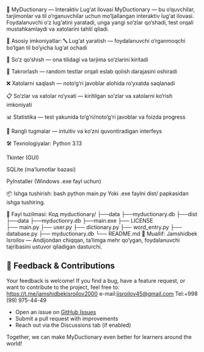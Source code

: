 📝 MyDuctionary — Interaktiv Lug‘at Ilovasi
MyDuctionary — bu o‘quvchilar, tarjimonlar va til o‘rganuvchilar uchun mo‘ljallangan interaktiv lug‘at ilovasi. Foydalanuvchi o‘z lug‘atini yaratadi, unga yangi so‘zlar qo‘shadi, test orqali mustahkamlaydi va xatolarini tahlil qiladi.

🎯 Asosiy imkoniyatlar:
🔤 Lug‘at yaratish — foydalanuvchi o‘rganmoqchi bo‘lgan til bo‘yicha lug‘at ochadi

📝 So‘z qo‘shish — ona tilidagi va tarjima so‘zlarini kiritadi

🧠 Takrorlash — random testlar orqali eslab qolish darajasini oshiradi

❌ Xatolarni saqlash — noto‘g‘ri javoblar alohida ro‘yxatda saqlanadi

📋 So‘zlar va xatolar ro‘yxati — kiritilgan so‘zlar va xatolarni ko‘rish imkoniyati

📊 Statistika — test yakunida to‘g‘ri/noto‘g‘ri javoblar va foizda progress

🎨 Rangli tugmalar — intuitiv va ko‘zni quvontiradigan interfeys

🛠 Texnologiyalar:
Python 3.13

Tkinter (GUI)

SQLite (ma’lumotlar bazasi)

PyInstaller (Windows .exe fayl uchun)

📦 Ishga tushirish:
bash
python main.py
Yoki .exe faylni dist/ papkasidan ishga tushiring.

📁 Fayl tuzilmasi:
Код
myductionary/
├──data
   ├──myductionary.db
├──dist
   ├──data
      ├──myductionry.db
   ├──main.exe
├── LICENSE      
├── main.py
├── user.py
├── dictionary.py
├── word_entry.py
├── database.py
├── myductionary.db
└── README.md
👤 Muallif:
Jamshidbek Isroilov — Andijondan chiqqan, ta’limga mehr qo‘ygan, foydalanuvchi tajribasini ustuvor qiladigan dasturchi.
## 💬 Feedback & Contributions

Your feedback is welcome! If you find a bug, have a feature request, or want to contribute to the project, feel free to:
https://t.me/jamshidbekisroilov2000
e-mail:jisroilov45@gmail.com
Tel:+998 (99) 975-44-49
- Open an issue on [GitHub Issues](https://github.com/jamshidbekisroilov/myductionary/issues)
- Submit a pull request with improvements
- Reach out via the Discussions tab (if enabled)

Together, we can make MyDuctionary even better for learners around the world!
